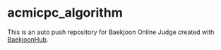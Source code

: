 # acmicpc_algorithm
This is an auto push repository for Baekjoon Online Judge created with [BaekjoonHub](https://github.com/BaekjoonHub/BaekjoonHub).
